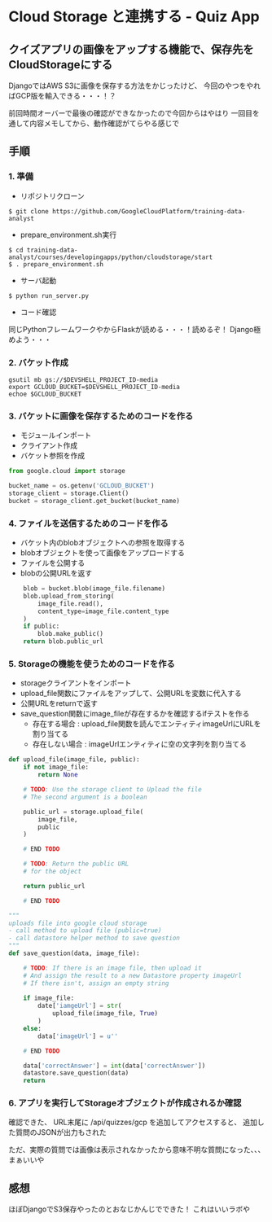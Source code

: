 # Cloud Storage と連携する - Quiz App

## クイズアプリの画像をアップする機能で、保存先をCloudStorageにする

DjangoではAWS S3に画像を保存する方法をかじったけど、
今回のやつをやればGCP版を輸入できる・・・！？

前回時間オーバーで最後の確認ができなかったので今回からはやはり
一回目を通して内容メモしてから、動作確認がてらやる感じで

## 手順

### 1. 準備

- リポジトリクローン

```
$ git clone https://github.com/GoogleCloudPlatform/training-data-analyst
```

- prepare_environment.sh実行

```
$ cd training-data-analyst/courses/developingapps/python/cloudstorage/start
$ . prepare_environment.sh
```

- サーバ起動

```
$ python run_server.py
```

- コード確認

同じPythonフレームワークやからFlaskが読める・・・！読めるぞ！
Django極めよう・・・

### 2. バケット作成

```
gsutil mb gs://$DEVSHELL_PROJECT_ID-media
export GCLOUD_BUCKET=$DEVSHELL_PROJECT_ID-media
echoe $GCLOUD_BUCKET
```

### 3. バケットに画像を保存するためのコードを作る

- モジュールインポート
- クライアント作成
- バケット参照を作成

```py
from google.cloud import storage

bucket_name = os.getenv('GCLOUD_BUCKET')
storage_client = storage.Client()
bucket = storage_client.get_bucket(bucket_name)
```


### 4. ファイルを送信するためのコードを作る

- バケット内のblobオブジェクトへの参照を取得する
- blobオブジェクトを使って画像をアップロードする
- ファイルを公開する
- blobの公開URLを返す

```py
    blob = bucket.blob(image_file.filename)
    blob.upload_from_storing(
        image_file.read(),
        content_type=image_file.content_type
    )
    if public:
        blob.make_public()
    return blob.public_url
```

### 5. Storageの機能を使うためのコードを作る

- storageクライアントをインポート
- upload_file関数にファイルをアップして、公開URLを変数に代入する
- 公開URLをreturnで返す
- save_question関数にimage_fileが存在するかを確認するifテストを作る
  - 存在する場合 : upload_file関数を読んでエンティティimageUrlにURLを割り当てる
  - 存在しない場合 : imageUrlエンティティに空の文字列を割り当てる

```py
def upload_file(image_file, public):
    if not image_file:
        return None

    # TODO: Use the storage client to Upload the file
    # The second argument is a boolean

    public_url = storage.upload_file(
        image_file,
        public
    )

    # END TODO

    # TODO: Return the public URL
    # for the object

    return public_url

    # END TODO

"""
uploads file into google cloud storage
- call method to upload file (public=true)
- call datastore helper method to save question
"""
def save_question(data, image_file):

    # TODO: If there is an image file, then upload it
    # And assign the result to a new Datastore property imageUrl
    # If there isn't, assign an empty string
    
    if image_file:
        date['iamgeUrl'] = str(
            upload_file(image_file, True)
        )
    else:
        data['imageUrl'] = u''

    # END TODO

    data['correctAnswer'] = int(data['correctAnswer'])
    datastore.save_question(data)
    return
```

### 6. アプリを実行してStorageオブジェクトが作成されるか確認

確認できた、
URL末尾に /api/quizzes/gcp を追加してアクセスすると、
追加した質問のJSONが出力もされた

ただ、実際の質問では画像は表示されなかったから意味不明な質問になった、、、
まぁいいや

## 感想

ほぼDjangoでS3保存やったのとおなじかんじでできた！
これはいいラボや